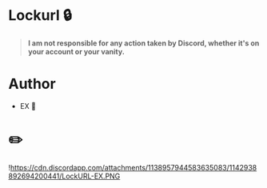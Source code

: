 # Lockurl 🔒

> **I am not responsible for any action taken by Discord, whether it's on your account or your vanity.**

# **Author**
- EX 👑

# ✏️


!https://cdn.discordapp.com/attachments/1138957944583635083/1142938892694200441/LockURL-EX.PNG
